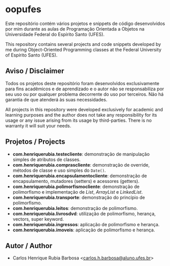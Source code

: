 # oopufes

Este repositório contém vários projetos e snippets de código desenvolvidos por mim durante as aulas de Programação Orientada a Objetos na Universidade Federal do Espírito Santo (UFES).

This repository contains several projects and code snippets developed by me during Object-Oriented Programming classes at the Federal University of Espírito Santo (UFES).

## Aviso / Disclaimer

Todos os projetos deste repositório foram desenvolvidos exclusivamente para fins acadêmicos e de aprendizado e o autor não se responsabiliza por seu uso ou por qualquer problema decorrente do uso por terceiros. Não há garantia de que atenderá às suas necessidades.

All projects in this repository were developed exclusively for academic and learning purposes and the author does not take any responsibility for its usage or any issue arising from its usage by third-parties. There is no warranty it will suit your needs.

## Projetos / Projects

- **com.henriquerubia.testecliente**: demonstração de manipulação simples de atributos de classes.
- **com.henriquerubia.comprascliente**: demonstração de override, métodos de classe e uso simples do `Date()`.
- **com.henriquerubia.encapsulamentocliente**: demonstração de encapsulamento, mutadores (setters) e acessores (getters).
- **com.henriquerubia.polimorfismocliente**: demonstração de polimorfismo e implementação de *List*, *ArrayList* e *LinkedList*.
- **com.henriquerubia.transporte**: demonstração do princípio de polimorfismo.
- **com.henriquerubia.leitos**: demonstração de polimorfismo.
- **com.henriquerubia.livrosdvd**: utilização de polimorfismo, herança, vectors, super keyword.
- **com.henriquerubia.ingressos**: aplicação de polimorfismo e herança.
- **com.henriquerubia.imoveis**: aplicação de polimorfismo e herança.

## Autor / Author

- Carlos Henrique Rubia Barbosa \<carlos.h.barbosa@aluno.ufes.br>
